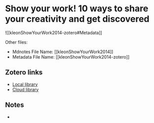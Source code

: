 # Show your work! 10 ways to share your creativity and get discovered

![[kleonShowYourWork2014-zotero#Metadata]]

Other files:
* Mdnotes File Name: [[kleonShowYourWork2014]]
* Metadata File Name: [[kleonShowYourWork2014-zotero]]

##  Zotero links
* [Local library](zotero://select/items/1_AEF2YNNV)
* [Cloud library](http://zotero.org/users/5448669/items/AEF2YNNV)

## Notes
- 